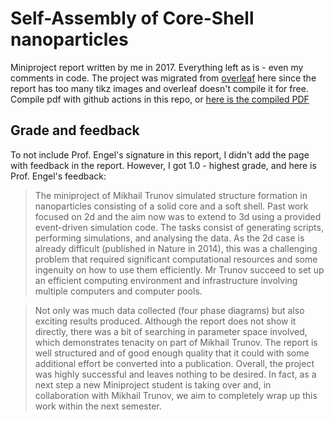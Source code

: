 # Self-Assembly of Core-Shell nanoparticles

Miniproject report written by me in 2017. Everything left as is - even my comments in code. The project was migrated from [overleaf](https://www.overleaf.com/read/qghgqkmghdvg#aa6373) here since the report has too many tikz images and overleaf doesn't compile it for free. Compile pdf with github actions in this repo, or [here is the compiled PDF](./main.pdf)


## Grade and feedback

To not include Prof. Engel's signature in this report, I didn't add the page with feedback in the report. However, I got 1.0 - highest grade, and here is Prof. Engel's feedback:

> The miniproject of Mikhail Trunov simulated structure formation in nanoparticles consisting of a solid core and a soft shell. Past work focused on 2d and the aim now was to extend to 3d using a provided event-driven simulation code. The tasks consist of generating scripts, performing simulations, and analysing the data. As the 2d case is already difficult (published in Nature in 2014), this was a challenging problem that required significant computational resources and some ingenuity on how to use them efficiently. Mr Trunov succeed to set up an efficient computing environment and infrastructure involving multiple computers and computer pools.

> Not only was much data collected (four phase diagrams) but also exciting results produced. Although the report does not show it directly, there was a bit of searching in parameter space involved, which demonstrates tenacity on part of Mikhail Trunov. The report is well structured and of good enough quality that it could with some additional effort be converted into a publication. Overall, the project was highly successful and leaves nothing to be desired. In fact, as a next step a new Miniproject student is taking over and, in collaboration with Mikhail Trunov, we aim to completely wrap up this work within the next semester.